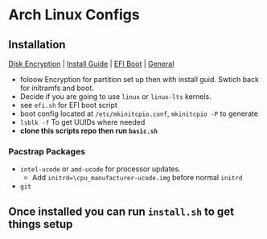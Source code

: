 # Arch Linux Configs

## Installation
[Disk Encryption](https://wiki.archlinux.org/title/Dm-crypt/Encrypting_an_entire_system#LVM_on_LUKS) |
[Install Guide](https://wiki.archlinux.org/title/Installation_guide) |
[EFI Boot](https://wiki.archlinux.org/title/EFISTUB) |
[General](https://wiki.archlinux.org/title/General_recommendations)

- foloow Encryption for partition set up then with install guid. Swtich back for initramfs and boot.
- Decide if you are going to use `linux` or `linux-lts` kernels.
- see `efi.sh` for EFI boot script
- boot config located at `/etc/mkinitcpio.conf`, `mkinitcpio -P` to generate
- `lsblk -f` To get UUIDs where needed
- **clone this scripts repo then run `basic.sh`**

### Pacstrap Packages
- `intel-ucode` or `amd-ucode` for processor updates.
  - Add `initrd=\cpu_manufacturer-ucode.img` before normal `initrd`
- `git`

## Once installed you can run `install.sh` to get things setup
